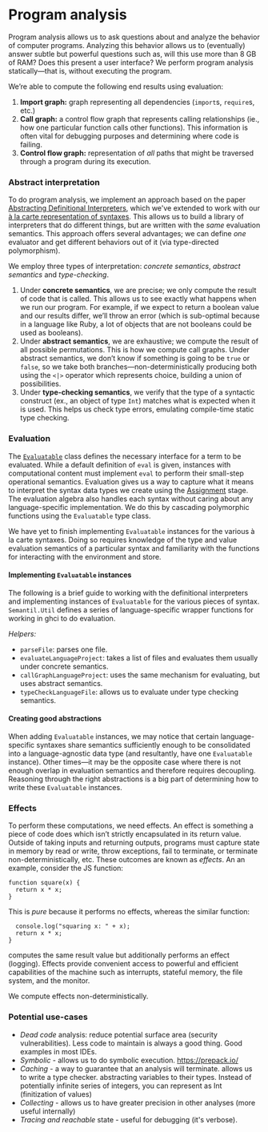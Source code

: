# Program analysis

Program analysis allows us to ask questions about and analyze the behavior of computer programs. Analyzing this behavior allows us to (eventually) answer subtle but powerful questions such as, will this use more than 8 GB of RAM? Does this present a user interface? We perform program analysis statically—that is, without executing the program.

We’re able to compute the following end results using evaluation:
1. **Import graph:** graph representing all dependencies (`import`s, `require`s, etc.)
2. **Call graph:** a control flow graph that represents calling relationships (ie., how one particular function calls other functions). This information is often vital for debugging purposes and determining where code is failing.
3. **Control flow graph:** representation of _all_ paths that might be traversed through a program during its execution.

### Abstract interpretation
To do program analysis, we implement an approach based on the paper [Abstracting Definitional Interpreters](https://plum-umd.github.io/abstracting-definitional-interpreters/), which we've extended to work with our [à la carte representation of syntaxes](http://www.cs.ru.nl/~W.Swierstra/Publications/DataTypesALaCarte.pdf). This allows us to build a library of interpreters that do different things, but are written with the _same_ evaluation semantics. This approach offers several advantages; we can define _one_ evaluator and get different behaviors out of it (via type-directed polymorphism).

We employ three types of interpretation: *concrete semantics*, *abstract semantics* and *type-checking*.

1. Under **concrete semantics**, we are precise; we only compute the result of code that is called. This allows us to see exactly what happens when we run our program. For example, if we expect to return a boolean value and our results differ, we’ll throw an error (which is sub-optimal because in a language like Ruby, a lot of objects that are not booleans could be used as booleans).
2. Under **abstract semantics**, we are exhaustive; we compute the result of all possible permutations. This is how we compute call graphs. Under abstract semantics, we don’t know if something is going to be `true` or `false`, so we take both branches—non-deterministically producing both using the `<|>` operator which represents choice, building a union of possibilities.
3. Under **type-checking semantics**, we verify that the type of a syntactic construct (ex., an object of type `Int`) matches what is expected when it is used. This helps us check type errors, emulating compile-time static type checking.

### Evaluation
The [`Evaluatable`](https://github.com/github/semantic/blob/development/src/Data/Abstract/Evaluatable.hs) class defines the necessary interface for a term to be evaluated. While a default definition of `eval` is given, instances with computational content must implement `eval` to perform their small-step operational semantics. Evaluation gives us a way to capture what it means to interpret the syntax data types we create using the [Assignment](https://github.com/github/semantic/blob/development/docs/assignment.md) stage. The evaluation algebra also handles each syntax without caring about any language-specific implementation. We do this by cascading polymorphic functions using the `Evaluatable` type class.

We have yet to finish implementing `Evaluatable` instances for the various à la carte syntaxes. Doing so requires knowledge of the type and value evaluation semantics of a particular syntax and familiarity with the functions for interacting with the environment and store.

#### Implementing `Evaluatable` instances
The following is a brief guide to working with the definitional interpreters and implementing instances of `Evaluatable` for the various pieces of syntax. `Semantil.Util` defines a series of language-specific wrapper functions for working in ghci to do evaluation.

_Helpers:_
- `parseFile`: parses one file.
- `evaluateLanguageProject`: takes a list of files and evaluates them usually under concrete semantics.
- `callGraphLanguageProject`: uses the same mechanism for evaluating, but uses abstract semantics.
- `typeCheckLanguageFile`: allows us to evaluate under type checking semantics.

#### Creating good abstractions
When adding `Evaluatable` instances, we may notice that certain language-specific syntaxes share semantics sufficiently enough to be consolidated into a language-agnostic data type (and resultantly, have one `Evaluatable` instance). Other times—it may be the opposite case where there is not enough overlap in evaluation semantics and therefore requires decoupling. Reasoning through the right abstractions is a big part of determining how to write these `Evaluatable` instances.

### Effects
To perform these computations, we need effects. An effect is something a piece of code does which isn’t strictly encapsulated in its return value. Outside of taking inputs and returning outputs, programs must capture state in memory by read or write, throw exceptions, fail to terminate, or terminate non-deterministically, etc. These outcomes are known as _effects_. An an example, consider the JS function:

```
function square(x) {
  return x * x;
}
```

This is _pure_ because it performs no effects, whereas the similar function:

```function square(x) {
  console.log("squaring x: " + x);
  return x * x;
}
```
computes the same result value but additionally performs an effect (logging). Effects provide convenient access to powerful and efficient capabilities of the machine such as interrupts, stateful memory, the file system, and the monitor.

We compute effects non-deterministically.

<!--- WIP: come back and briefly talk about why this is useful for program analysis --->

<!--- WIP: come back and briefly talk about why this is useful for runEvaluator --->

### Potential use-cases

- *Dead code* analysis: reduce potential surface area (security vulnerabilities). Less code to maintain is always a good thing. Good examples in most IDEs.
- *Symbolic* - allows us to do symbolic execution. https://prepack.io/
- *Caching* - a way to guarantee that an analysis will terminate. allows us to write a type checker. abstracting variables to their types. Instead of potentially infinite series of integers, you can represent as Int (finitization of values)
- *Collecting* - allows us to have greater precision in other analyses (more useful internally)
- *Tracing and reachable* state - useful for debugging (it's verbose).

